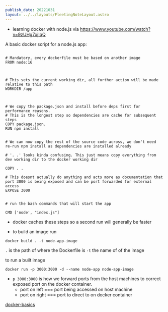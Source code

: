 ```yaml
---
publish_date: 20221031    
layout: ../../layouts/FleetingNoteLayout.astro
---
```

- learning docker with node.js via https://www.youtube.com/watch?v=9zUHg7xjIqQ

A basic docker script for a node.js app:

```docker

# Mandatory, every dockerfile must be based on another image
FROM node:16

  

# This sets the current working dir, all further action will be made relative to this path
WORKDIR /app

  

# We copy the package.json and install before deps first for performance reasons.
# This is the longest step so dependencies are cache for subsequent steps
COPY package.json.
RUN npm install


# We can now copy the rest of the source code across, we don't need re-run npm install as dependencies are installed already

# '. .' looks kinda confusing. This just means copy everything from dev working dir to the docker working dir

COPY . .

# This doesnt actually do anything and acts more as documentation that port 3000 is being exposed and can be port forwarded for external access
EXPOSE 3000
  

# run the bash commands that will start the app

CMD ['node', "index.js"]

```


- docker caches these steps so a second run will generally be faster

- to build an image run 
```
docker build . -t node-app-image
```
   `.` is the path of where the Dockerfile is 
  `-t`  the name of of the image 


to run a built image 

```
docker run -p 3000:3000 -d --name node-app node-app-image
```

- `p 3000:3000`  is how we forward ports  from the host machines to correct exposed port on the docker container. 
	- port on left === port being accessed on host machine
	- port on right === port to direct to on docker container


[docker-basics](../literature-notes/docker-basics.md)